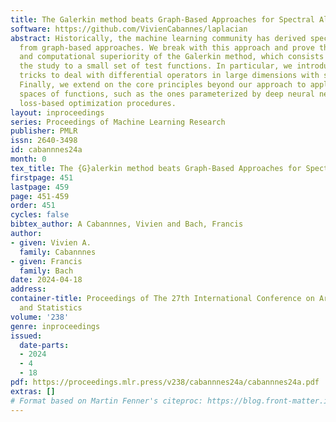 ```yaml
---
title: The Galerkin method beats Graph-Based Approaches for Spectral Algorithms
software: https://github.com/VivienCabannes/laplacian
abstract: Historically, the machine learning community has derived spectral decompositions
  from graph-based approaches. We break with this approach and prove the statistical
  and computational superiority of the Galerkin method, which consists in restricting
  the study to a small set of test functions. In particular, we introduce implementation
  tricks to deal with differential operators in large dimensions with structured kernels.
  Finally, we extend on the core principles beyond our approach to apply them to non-linear
  spaces of functions, such as the ones parameterized by deep neural networks, through
  loss-based optimization procedures.
layout: inproceedings
series: Proceedings of Machine Learning Research
publisher: PMLR
issn: 2640-3498
id: cabannnes24a
month: 0
tex_title: The {G}alerkin method beats Graph-Based Approaches for Spectral Algorithms
firstpage: 451
lastpage: 459
page: 451-459
order: 451
cycles: false
bibtex_author: A Cabannnes, Vivien and Bach, Francis
author:
- given: Vivien A.
  family: Cabannnes
- given: Francis
  family: Bach
date: 2024-04-18
address:
container-title: Proceedings of The 27th International Conference on Artificial Intelligence
  and Statistics
volume: '238'
genre: inproceedings
issued:
  date-parts:
  - 2024
  - 4
  - 18
pdf: https://proceedings.mlr.press/v238/cabannnes24a/cabannnes24a.pdf
extras: []
# Format based on Martin Fenner's citeproc: https://blog.front-matter.io/posts/citeproc-yaml-for-bibliographies/
---
```

